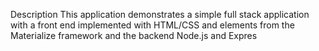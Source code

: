 Description
This application demonstrates a simple full stack application with a front end implemented with HTML/CSS and elements from the Materialize framework and the backend Node.js and Expres